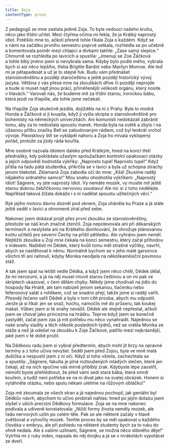 ```yaml
---
title: Zoja
contentType: prose
---
```


<section>

Z pedagogů se mne zastala jedině Zoja. To byla vedoucí našeho kruhu, něco jako třídní učitel. Mezi čtyřma očima mi řekla, že je Krátký naprostý idiot. Potěšilo mne to, ačkoli přesně tohle říkala Zoja o kaž­dém. Když se s námi na začátku prvního semestru poprvé setkala, rozhlédla se po učebně a komentovala poměr mezi chlapci a dívkami takhle: „Zase samý slepice.“ Chmurně se rozhlédla po lavicích a spustila: „Jmenuji se Zoe Žáčková a tohle blbý jméno jsem si nevybrala sama. Kdyby bylo podle mého, vybrala bych si asi něco lepšího, třeba Brigitte Bardot nebo Marilyn Monroe. Ale teď mi je pětapadesát a už je to stejně fuk. Budu vám přednášet staroslověnštinu a později staročeštinu a ještě později historický vývoj jazyka. Většina z vás přese mne na zkouškách dříve či později neprojde a bude si muset najít jinou práci, přiměřenější velikosti orgánu, který nosíte v hlavách.“ Varovali nás, že budeme mít za třídní starou, ironickou bábu, která jezdí na třiapůle, ale tohle jsme nečekali.

Na třiapůle Zoja skutečně jezdila, dojížděla na ní z Prahy. Byla to modrá Honda a Žáčková si ji koupila, když jí vyšla skripta o staroslověnštině pro bohemisty na německých univerzitách. Ani komunisti nedokázali zabránit tomu, aby za to nedostala spoustu marek. Honda byla na světě a zbylo i na úžasnou přilbu značky Bell se zabudovaným rádiem, což byl tenkrát vrchol vývoje. Plexisklový štít se vyklápěl nahoru a Zoja ho mívala vyklopený pořád, protože za jízdy ráda kouřila.

Mne osobně nazvala idiotem daleko před Krátkým, hned na konci třetí přednášky, kdy pokládala užaslým spolužačkám kontrolní opakovací otázky a jejich odpovědi hodnotila výkřiky: „Naprosto tupé! Naprosto tupé!“ Když přišla na řadu pátá studentka, přikrčila se v lavici a byla už schopna strachy jenom blekotat. Zklamaná Zoja zabodla oči do mne: „Kšá! Zkusíme raději nějakého srdnatého samce!“ Mou snahu ohodnotila výkřikem: „Naprostý idiot! Ságnere, vy jste naprostý idiot. Vy nemáte mozek, vy musíte mít ještě starou dobrou žebříčkovou nervovou soustavu! Ale nic si z toho nedělejte. Například taková žížala dokáže i s ní nadělat spoustu užitečných věcí.“

Ryk jejího motoru dávno dozněl pod oknem, Zoja uháněla ku Praze a já stále ještě seděl v lavici a ohromeně zíral před sebe.

Nakonec jsem dokázal projít přes první zkoušku ze staroslověn­štiny, přestože se náš kruh značně ztenčil. Zoja nepolevovala ani při děkanských termínech a neslyšela ani na Krátkého domlouvání, že ohrožuje plánovanou kvótu učitelů pro severní Čechy na příští pětiletku. Ale vyhráno jsem neměl. Nejtěžší zkouška u Zoji mne čekala na konci semestru, který začal příhodou s indexem. Naštěstí mi Dědek, který kvůli tomu měl strašné výčitky, navrhl, abych se nastěhoval k němu. Normálně bychom se v jeho malé garsonce všichni tři ani nehnuli, kdyby Monika neodjela na několikaměsíční povinnou stáž.

A tak jsem spal na letišti vedle Dědka, a když jsem něco chtěl, Dědek dělal, že mi nerozumí, a já na něj musel mluvit starou češtinou a on mi pak ve skriptech ukazoval, v čem dělám chyby. Někdy jsme chodívali na jídlo do hospody Na Hnátě, ale tam nabízeli jenom sekanou, tlačenku nebo feferonový salát s rohlíkem, což se snadno přejí, takže jsme si raději vařili. Přesněji řečeno vařil Dědek a byla v tom cítit prosba, abych mu odpustil. Jenže já si říkal: jen se snaž, hochu, namočils mě do průseru, tak koukej makat. Vůbec jsem si té snahy nevážil. Dědek ale stejně nepřestal, ačkoli jsem se choval jako princezna na hrášku. Teprve když jsem se konečně zastyděl, začal jsem zas já mít potřebu mu něco vynahradit. Najednou se naše snahy sladily a těch několik posledních týdnů, než se vrátila Monika ze stáže a než já odešel na zkoušku k Zoje Žáčkové, patřilo mezi nejkrásnější, jaké jsem v té době prožil.

Na Dědkovu radu jsem si vybral předtermín, abych mohl jít brzy na opravné termíny a z toho učiva nevyšel. Seděl jsem před Zojou, byla ve mně malá dušička a nespustil jsem z ní oči. Když si toho všimla, zachechtala se a spustila: „Ságnere, fakulta je plná roztoužených mladých slečen, které jen čekají, až na nich spočine váš mírně přiblblý zrak. Kdybyste lépe zaostřil, nemohl byste přehlédnout, že před vámi sedí stará bába, která smrdí kouřem, a tudíž není potřeba se na ni dívat jako na svatej obrázek. Honem si vytáhněte otázku, nebo spolu někam uletíme na růžovým obláčku!“

Zoja mě zkoumala ze všech stran a já najednou pochopil, jak geniální byl Dědkův návrh, abychom to učivo probírali nahlas: hned po jejím dotazu jsem slyšel v uších precizní Dědkovy formulace. Zoja se na mne nakonec podívala a udiveně konstatovala: „Nižší formy života neměly mozek, ale řadu nervových uzlin po celém těle. Pak se ale některé začaly v hlavě zvětšovat a vytvořily mozek. Tenhle proces by se měl opakovat u každého člověka v embryu, ale při pohledu na některé studenty bych za to ruku do ohně nedala. Ale s vašimi uzlinami, Ságnere, se možná něco slibného děje!“ Vytrhla mi z ruky index, napsala do něj dvojku a já se v mrákotách vypotácel ze dveří.

</section>
